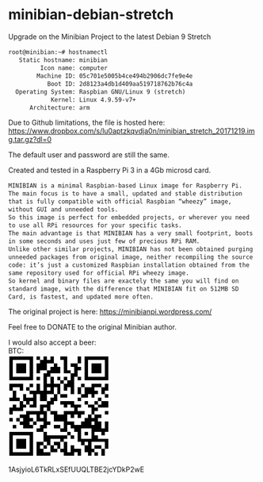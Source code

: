 # minibian-debian-stretch
Upgrade on the Minibian Project to the latest Debian 9 Stretch

```
root@minibian:~# hostnamectl 
   Static hostname: minibian
         Icon name: computer
        Machine ID: 05c701e5005b4ce494b2906dc7fe9e4e
           Boot ID: 2d8123a4db1d409aa519718762b76c4a
  Operating System: Raspbian GNU/Linux 9 (stretch)
            Kernel: Linux 4.9.59-v7+
      Architecture: arm
```
Due to Github limitations, the file is hosted here: https://www.dropbox.com/s/lu0aptzkqvdja0n/minibian_stretch_20171219.img.tar.gz?dl=0

The default user and password are still the same.

Created and tested in a Raspberry Pi 3 in a 4Gb microsd card.

```
MINIBIAN is a minimal Raspbian-based Linux image for Raspberry Pi.
The main focus is to have a small, updated and stable distribution that is fully compatible with official Raspbian “wheezy” image, without GUI and unneeded tools.
So this image is perfect for embedded projects, or wherever you need to use all RPi resources for your specific tasks.
The main advantage is that MINIBIAN has a very small footprint, boots in some seconds and uses just few of precious RPi RAM.
Unlike other similar projects, MINIBIAN has not been obtained purging unneeded packages from original image, neither recompiling the source code: it’s just a customized Raspbian installation obtained from the same repository used for official RPi wheezy image.
So kernel and binary files are exactely the same you will find on standard image, with the difference that MINIBIAN fit on 512MB SD Card, is fastest, and updated more often.
```

The original project is here: https://minibianpi.wordpress.com/

Feel free to DONATE to the original Minibian author.

I would also accept a beer: <br>  BTC:  <br>
![alt text][logo]

[logo]: https://raw.githubusercontent.com/abacao/minibian-debian-stretch/master/donate.png "Donate"

1AsjyioL6TkRLxSEfUUQLTBE2jcYDkP2wE
